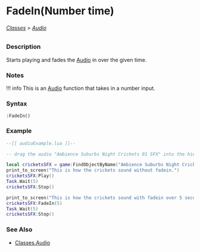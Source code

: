 # FadeIn(Number time)

###### [Classes](/core_api/raw_source) > [Audio](/core_api/classes/audio)

### Description

Starts playing and fades the [Audio](/core_api/classes/audio) in over the given time.

### Notes
!!! info
    This is an [Audio](/core_api/classes/audio) function that takes in a number input.

### Syntax

`:FadeIn()`

### Example

```lua
--[[ audioExample.lua ]]--

-- drag the audio "Ambience Suburbs Night Crickets 01 SFX" into the hierarchy --

local cricketsSFX = game:FindObjectByName("Ambience Suburbs Night Crickets 01 SFX")
print_to_screen("This is how the crickets sound without fadein.")
cricketsSFX:Play()
Task.Wait(5)
cricketsSFX:Stop()

print_to_screen("This is how the crickets sound with fadein over 5 seconds!")
cricketsSFX:FadeIn(5)
Task.Wait(5)
cricketsSFX:Stop()

```

### See Also

* [Classes.Audio](/core_api/classes/audio)
